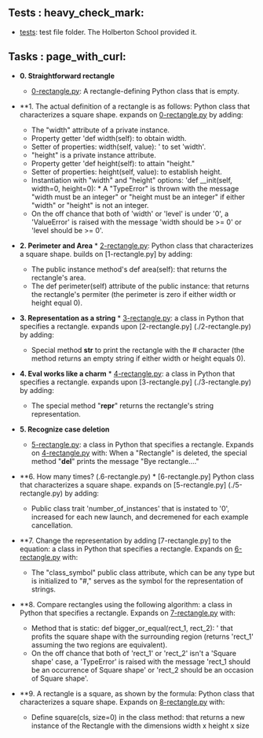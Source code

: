 ## Tests : heavy_check_mark:

* [tests](./tests): test file folder. The Holberton School provided it.

## Tasks : page_with_curl:

* **0. Straightforward rectangle**
  * [0-rectangle.py](./0-rectangle.py): A rectangle-defining Python class that is empty.

* **1. The actual definition of a rectangle is as follows: Python class that characterizes a square shape. expands on [0-rectangle.py](./0-rectangle.py) by adding:
    * The "width" attribute of a private instance.
    * Property getter 'def width(self): to obtain width.
    * Setter of properties: width(self, value): ' to set 'width'.
    * "height" is a private instance attribute.
    * Property getter 'def height(self): to attain "height."
    * Setter of properties: height(self, value): to establish height.
    * Instantiation with "width" and "height" options: 'def __init(self, width=0, height=0): * A "TypeError" is thrown with the message "width must be an integer" or "height must be an integer" if either "width" or "height" is not an integer.
  * On the off chance that both of 'width' or 'level' is under '0', a 'ValueError' is raised with the message 'width should be >= 0' or 'level should be >= 0'.

* **2. Perimeter and Area** * [2-rectangle.py](./2-rectangle.py): Python class that characterizes a square shape. builds on [1-rectangle.py] by adding:
    * The public instance method's def area(self): that returns the rectangle's area.
    * The def perimeter(self) attribute of the public instance: that returns the rectangle's permiter (the perimeter is zero if either width or height equal 0).

* **3. Representation as a string** * [3-rectangle.py](./3-rectangle.py): a class in Python that specifies a rectangle. expands upon [2-rectangle.py] (./2-rectangle.py) by adding:
    * Special method __str__ to print the rectangle with the # character (the method returns an empty string if either width or height equals 0).

* **4. Eval works like a charm** * [4-rectangle.py](./4-rectangle.py): a class in Python that specifies a rectangle. expands upon [3-rectangle.py] (./3-rectangle.py) by adding:
    * The special method "__repr__" returns the rectangle's string representation.

* **5. Recognize case deletion**
  * [5-rectangle.py](./5-rectangle.py): a class in Python that specifies a rectangle. Expands on [4-rectangle.py](./4-rectangle.py) with:
    When a "Rectangle" is deleted, the special method "__del__" prints the message "Bye rectangle...."

* **6. How many times? (.6-rectangle.py) * [6-rectangle.py] Python class that characterizes a square shape. expands on [5-rectangle.py] (./5-rectangle.py) by adding:
    * Public class trait 'number_of_instances' that is instated to '0', increased for each new launch, and decremened for each example cancellation.

* **7. Change the representation by adding [7-rectangle.py] to the equation: a class in Python that specifies a rectangle. Expands on [6-rectangle.py](./6-rectangle.py) with:
    * The "class_symbol" public class attribute, which can be any type but is initialized to "#," serves as the symbol for the representation of strings.

* **8. Compare rectangles using the following algorithm: a class in Python that specifies a rectangle. Expands on [7-rectangle.py](./7-rectangle.py) with:
    * Method that is static: def bigger_or_equal(rect_1, rect_2): ' that profits the square shape with the surrounding region (returns 'rect_1' assuming the two regions are equivalent).
    * On the off chance that both of 'rect_1' or 'rect_2' isn't a 'Square shape' case, a 'TypeError' is raised with the message 'rect_1 should be an occurrence of Square shape' or 'rect_2 should be an occasion of Square shape'.

* **9. A rectangle is a square, as shown by the formula: Python class that characterizes a square shape. Expands on [8-rectangle.py](./8-rectangle.py) with:
    * Define square(cls, size=0) in the class method: that returns a new instance of the Rectangle with the dimensions width x height x size
